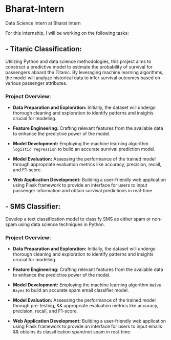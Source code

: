 # Bharat-Intern
Data Science Intern at Bharat Intern

For this internship, I will be working on the following tasks:

## - **Titanic Classification:** 
Utilizing Python and data science methodologies, this project aims to construct a predictive model to estimate the probability of survival for passengers aboard the Titanic. By leveraging machine learning algorithms, the model will analyze historical data to infer survival outcomes based on various passenger attributes. 

### **Project Overview:**

  - **Data Preparation and Exploration:** Initially, the dataset will undergo thorough cleaning and exploration to identify patterns and insights crucial for modeling.

  - **Feature Engineering:** Crafting relevant features from the available data to enhance the predictive power of the model.

  - **Model Development:** Employing the machine learning algorithm `logistic regression` to build an accurate survival prediction model.

  - **Model Evaluation:** Assessing the performance of the trained model through appropriate evaluation metrics like accuracy, precision, recall, and F1-score.

  - **Web Application Development:** Building a user-friendly web application using Flask framework to provide an interface for users to input passenger information and obtain survival predictions in real-time.

## - SMS Classifier: 
Develop a text classification model to classify SMS as either spam or non-spam using data science techniques in Python. 

### **Project Overview:**

  - **Data Preparation and Exploration:** Initially, the dataset will undergo thorough cleaning and exploration to identify patterns and insights crucial for modeling.

  - **Feature Engineering:** Crafting relevant features from the available data to enhance the predictive power of the model.

  - **Model Development:** Employing the machine learning algorithm `Naive Bayes`  to build an accurate spam email classifier model.

  - **Model Evaluation:** Assessing the performance of the trained model through pre-testing, && appropriate evaluation metrics like accuracy, precision, recall, and F1-score.

  - **Web Application Development:** Building a user-friendly web application using Flask framework to provide an interface for users to input emails && obtains its classification spam/not spam in real-time.
